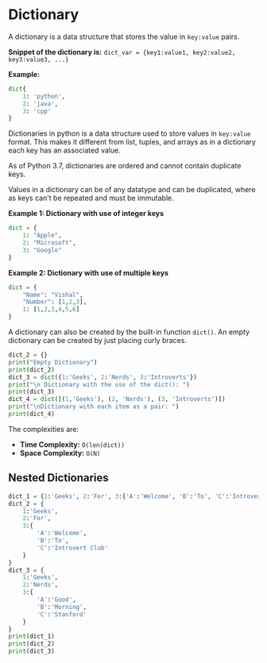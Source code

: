 # **Dictionary**
A dictionary is a data structure that stores the value in `key:value` pairs.

**Snippet of the dictionary is:**
`dict_var = {key1:value1, key2:value2, key3:value3, ...}`

**Example:**
```py
dict{
    1: 'python',
    2: 'java',
    3: 'cpp'
}
```

Dictionaries in python is a data structure used to store values in `key:value` format. This makes it different from list, tuples, and arrays as in a dictionary each key has an associated value.

As of Python 3.7, dictionaries are ordered and cannot contain duplicate keys.

Values in a dictionary can be of any datatype and can be duplicated, where as keys can't be repeated and must be immutable.

**Example 1: Dictionary with use of integer keys**

```py
dict = {
    1: "Apple", 
    2: "Microsoft",
    3: "Google"
}
```

**Example 2: Dictionary with use of multiple keys**

```py
dict = {
    "Name": "Vishal",
    "Number": [1,2,3],
    1: [1,2,3,4,5,6]
}
```

A dictionary can also be created by the built-in function `dict()`. An empty dictionary can be created by just placing curly braces.

```py
dict_2 = {}
print("Empty Dictionary")
print(dict_2)
dict_3 = dict({1:'Geeks', 2:'Nerds', 3:'Introverts'})
print("\n Dictionary with the use of the dict(): ")
print(dict_3)
dict_4 = dict([(1,'Geeks'), (2, 'Nerds'), (3, 'Introverts')])
print("\nDictionary with each item as a pair: ")
print(dict_4)
```

The complexities are:
* **Time Complexity:** `O(len(dict))`
* **Space Complexity:** `O(N)`

## **Nested Dictionaries**

```py
dict_1 = {1:'Geeks', 2:'For', 3:{'A':'Welcome', 'B':'To', 'C':'Introvert Club'}}
dict_2 = {
    1:'Geeks', 
    2:'For', 
    3:{
        'A':'Welcome', 
        'B':'To', 
        'C':'Introvert Club'
    }
}
dict_3 = {
    1:'Geeks',
    2:'Nerds',
    3:{
        'A':'Good',
        'B':'Morning',
        'C':'Stanford'
    }
}
print(dict_1)
print(dict_2)
print(dict_3)
```